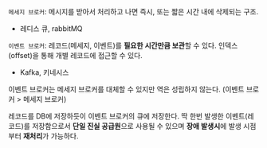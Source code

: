 `메세지 브로커`: 메시지를 받아서 처리하고 나면 즉시, 또는 짧은 시간 내에 삭제되는 구조.
- 레디스 큐, rabbitMQ

`이벤트 브로커`: 레코드(메세지, 이벤트)를 **필요한 시간만큼 보관**할 수 있다. 인덱스(offset)을 통해 개별 레코드에 접근할 수 있다.
- Kafka, 키네시스

이벤트 브로커는 메세지 브로커를 대체할 수 있지만 역은 성립하지 않는다. (이벤트 브로커 > 메세지 브로커)

레코드를 DB에 저장하듯이 이벤트 브로커의 큐에 저장한다.
딱 한번 발생한 이벤트(레코드)를 저장함으로서 **단일 진실 공급원**으로 사용될 수 있으며 **장애 발생시**에 발생 시점부터 **재처리**가 가능하다.

